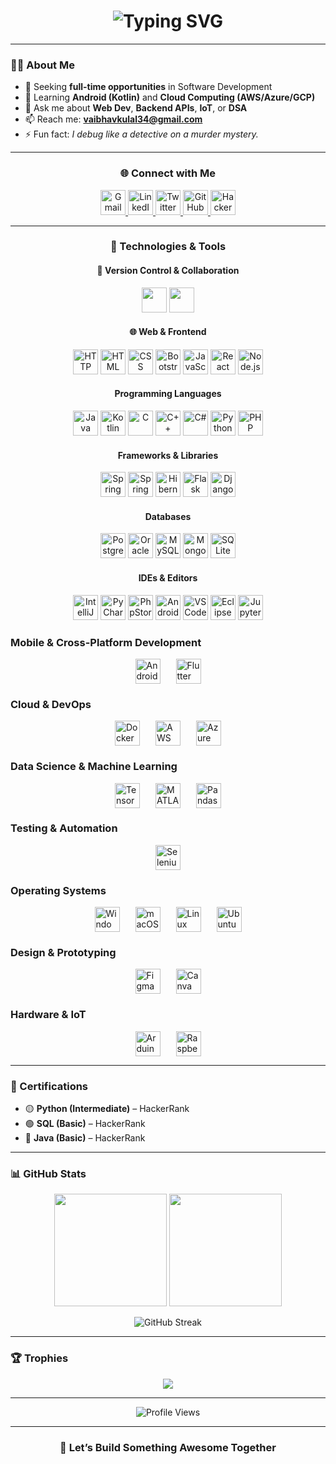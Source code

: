 <h1 align="center">
<img src="https://readme-typing-svg.demolab.com?font=Fira+Code&size=24&duration=3000&pause=1000&center=true&vCenter=true&width=600&lines=Hi+%F0%9F%91%8B%2C+I'm+Vaibhav+Kulal;Software+Developer+%7C+Full+Stack+Engineer;Web+Developer+%7C+Android+App+Developer;Backend+Engineering+%7C+Cloud+Computing" alt="Typing SVG" />

</h1>

---

### 🧑‍💼 About Me

- 🔭 Seeking **full-time opportunities** in Software Development  
- 🌱 Learning **Android (Kotlin)** and **Cloud Computing (AWS/Azure/GCP)**  
- 💬 Ask me about **Web Dev**, **Backend APIs**, **IoT**, or **DSA**
- 📫 Reach me: **vaibhavkulal34@gmail.com**
- ⚡ Fun fact: *I debug like a detective on a murder mystery.*

---



<h3 align="center">🌐 Connect with Me</h3>

<p align="center">
  <a href="mailto:vaibhavkulal34@gmail.com" target="_blank">
    <img src="https://skillicons.dev/icons?i=gmail" height="40" alt="Gmail" />
  </a>
  <a href="https://www.linkedin.com/in/vaibhavkulal/" target="_blank">
    <img src="https://skillicons.dev/icons?i=linkedin" height="40" alt="LinkedIn" />
  </a>
  <a href="https://twitter.com/" target="_blank">
    <img src="https://skillicons.dev/icons?i=twitter" height="40" alt="Twitter" />
  </a>
  <a href="https://github.com/vaibhavkulal" target="_blank">
    <img src="https://skillicons.dev/icons?i=github" height="40" alt="GitHub" />
  </a>
  <a href="https://www.hackerrank.com/vaibhavkulal34" target="_blank">
    <img src="https://img.shields.io/badge/HackerRank-%232EC866?style=for-the-badge&logo=HackerRank&logoColor=white" height="40" alt="HackerRank" />
  </a>
</p>


---

<h3 align="center">🚀 Technologies & Tools</h3>

<h4 align="center">🔧 Version Control & Collaboration</h4>
<p align="center">
  <img src="https://raw.githubusercontent.com/marwin1991/profile-technology-icons/refs/heads/main/icons/git.png" width="40" />
  <img src="https://raw.githubusercontent.com/marwin1991/profile-technology-icons/refs/heads/main/icons/github.png" width="40" />
</p>

<h4 align="center">🌐 Web & Frontend</h4>
<p align="center">
   <img src="https://raw.githubusercontent.com/marwin1991/profile-technology-icons/refs/heads/main/icons/http.png" alt="HTTP" width="40" title="HTTP" />
  <img src="https://raw.githubusercontent.com/marwin1991/profile-technology-icons/refs/heads/main/icons/html.png" alt="HTML" width="40" title="HTML" />
  <img src="https://raw.githubusercontent.com/marwin1991/profile-technology-icons/refs/heads/main/icons/css.png" alt="CSS" width="40" title="CSS" />
  <img src="https://raw.githubusercontent.com/marwin1991/profile-technology-icons/refs/heads/main/icons/bootstrap.png" alt="Bootstrap" width="40" title="Bootstrap" />
  <img src="https://raw.githubusercontent.com/marwin1991/profile-technology-icons/refs/heads/main/icons/javascript.png" alt="JavaScript" width="40" title="JavaScript" />
  <img src="https://raw.githubusercontent.com/marwin1991/profile-technology-icons/refs/heads/main/icons/react.png" alt="React" width="40" title="React" />
  <img src="https://raw.githubusercontent.com/marwin1991/profile-technology-icons/refs/heads/main/icons/node_js.png" alt="Node.js" width="40" title="Node.js" />
</p>


<h4 align="center">Programming Languages</h4>
<p align="center">
  <img src="https://raw.githubusercontent.com/marwin1991/profile-technology-icons/refs/heads/main/icons/java.png" alt="Java" width="40" title="Java" />
  <img src="https://raw.githubusercontent.com/marwin1991/profile-technology-icons/refs/heads/main/icons/kotlin.png" alt="Kotlin" width="40" title="Kotlin" />
  <img src="https://raw.githubusercontent.com/marwin1991/profile-technology-icons/refs/heads/main/icons/c.png" alt="C" width="40" title="C" />
  <img src="https://raw.githubusercontent.com/marwin1991/profile-technology-icons/refs/heads/main/icons/c%2B%2B.png" alt="C++" width="40" title="C++" />
  <img src="https://raw.githubusercontent.com/marwin1991/profile-technology-icons/refs/heads/main/icons/c%23.png" alt="C#" width="40" title="C#" />
  <img src="https://raw.githubusercontent.com/marwin1991/profile-technology-icons/refs/heads/main/icons/python.png" alt="Python" width="40" title="Python" />
  <img src="https://raw.githubusercontent.com/marwin1991/profile-technology-icons/refs/heads/main/icons/php.png" alt="PHP" width="40" title="PHP" />
</p>

<h4 align="center">Frameworks & Libraries</h4>
<p align="center">
  <img src="https://raw.githubusercontent.com/marwin1991/profile-technology-icons/refs/heads/main/icons/spring.png" alt="Spring" width="40" title="Spring" />
  <img src="https://raw.githubusercontent.com/marwin1991/profile-technology-icons/refs/heads/main/icons/spring_boot.png" alt="Spring Boot" width="40" title="Spring Boot" />
  <img src="https://raw.githubusercontent.com/marwin1991/profile-technology-icons/refs/heads/main/icons/hibernate.png" alt="Hibernate" width="40" title="Hibernate" />
  <img src="https://raw.githubusercontent.com/marwin1991/profile-technology-icons/refs/heads/main/icons/flask.png" alt="Flask" width="40" title="Flask" />
  <img src="https://raw.githubusercontent.com/marwin1991/profile-technology-icons/refs/heads/main/icons/django.png" alt="Django" width="40" title="Django" />
</p>




<h4 align="center"> Databases</h4>
<p align="center">
  <img src="https://raw.githubusercontent.com/marwin1991/profile-technology-icons/refs/heads/main/icons/postgresql.png" alt="PostgreSQL" width="40" title="PostgreSQL" />
  <img src="https://raw.githubusercontent.com/marwin1991/profile-technology-icons/refs/heads/main/icons/oracle.png" alt="Oracle" width="40" title="Oracle" />
  <img src="https://raw.githubusercontent.com/marwin1991/profile-technology-icons/refs/heads/main/icons/mysql.png" alt="MySQL" width="40" title="MySQL" />
  <img src="https://raw.githubusercontent.com/marwin1991/profile-technology-icons/refs/heads/main/icons/mongodb.png" alt="MongoDB" width="40" title="MongoDB" />
  <img src="https://raw.githubusercontent.com/marwin1991/profile-technology-icons/refs/heads/main/icons/sqlite.png" alt="SQLite" width="40" title="SQLite" />
</p>

<h4 align="center"> IDEs & Editors</h4>
<p align="center">
  <img src="https://raw.githubusercontent.com/marwin1991/profile-technology-icons/refs/heads/main/icons/intellij.png" alt="IntelliJ" width="40" title="IntelliJ" />
  <img src="https://raw.githubusercontent.com/marwin1991/profile-technology-icons/refs/heads/main/icons/pycharm.png" alt="PyCharm" width="40" title="PyCharm" />
  <img src="https://raw.githubusercontent.com/marwin1991/profile-technology-icons/refs/heads/main/icons/phpstorm.png" alt="PhpStorm" width="40" title="PhpStorm" />
  <img src="https://raw.githubusercontent.com/marwin1991/profile-technology-icons/refs/heads/main/icons/android_studio.png" alt="Android Studio" width="40" title="Android Studio" />
  <img src="https://raw.githubusercontent.com/marwin1991/profile-technology-icons/refs/heads/main/icons/visual_studio_code.png" alt="VS Code" width="40" title="Visual Studio Code" />
  <img src="https://raw.githubusercontent.com/marwin1991/profile-technology-icons/refs/heads/main/icons/eclipse.png" alt="Eclipse" width="40" title="Eclipse" />
  <img src="https://raw.githubusercontent.com/marwin1991/profile-technology-icons/refs/heads/main/icons/jupyter_notebook.png" alt="Jupyter Notebook" width="40" title="Jupyter Notebook" />
</p>

### Mobile & Cross-Platform Development
<div style="display: flex; justify-content: center; gap: 25px; flex-wrap: wrap;">
  <img src="https://raw.githubusercontent.com/marwin1991/profile-technology-icons/refs/heads/main/icons/android.png" alt="Android" width="40" title="Android" />
  <img src="https://raw.githubusercontent.com/marwin1991/profile-technology-icons/refs/heads/main/icons/flutter.png" alt="Flutter" width="40" title="Flutter" />
</div>

### Cloud & DevOps
<div style="display: flex; justify-content: center; gap: 25px; flex-wrap: wrap;">
  <img src="https://raw.githubusercontent.com/marwin1991/profile-technology-icons/refs/heads/main/icons/docker.png" alt="Docker" width="40" title="Docker" />
  <img src="https://raw.githubusercontent.com/marwin1991/profile-technology-icons/refs/heads/main/icons/aws.png" alt="AWS" width="40" title="AWS" />
  <img src="https://raw.githubusercontent.com/marwin1991/profile-technology-icons/refs/heads/main/icons/microsoft_azure.png" alt="Azure" width="40" title="Microsoft Azure" />
</div>

### Data Science & Machine Learning
<div style="display: flex; justify-content: center; gap: 25px; flex-wrap: wrap;">
  <img src="https://raw.githubusercontent.com/marwin1991/profile-technology-icons/refs/heads/main/icons/tensorflow.png" alt="TensorFlow" width="40" title="TensorFlow" />
  <img src="https://raw.githubusercontent.com/marwin1991/profile-technology-icons/refs/heads/main/icons/matlab.png" alt="MATLAB" width="40" title="MATLAB" />
  <img src="https://raw.githubusercontent.com/marwin1991/profile-technology-icons/refs/heads/main/icons/pandas.png" alt="Pandas" width="40" title="Pandas" />
</div>

### Testing & Automation
<div style="display: flex; justify-content: center; gap: 25px; flex-wrap: wrap;">
  <img src="https://raw.githubusercontent.com/marwin1991/profile-technology-icons/refs/heads/main/icons/selenium.png" alt="Selenium" width="40" title="Selenium" />
</div>

### Operating Systems
<div style="display: flex; justify-content: center; gap: 25px; flex-wrap: wrap;">
  <img src="https://raw.githubusercontent.com/marwin1991/profile-technology-icons/refs/heads/main/icons/windows.png" alt="Windows" width="40" title="Windows" />
  <img src="https://raw.githubusercontent.com/marwin1991/profile-technology-icons/refs/heads/main/icons/macos.png" alt="macOS" width="40" title="macOS" />
  <img src="https://raw.githubusercontent.com/marwin1991/profile-technology-icons/refs/heads/main/icons/linux.png" alt="Linux" width="40" title="Linux" />
  <img src="https://raw.githubusercontent.com/marwin1991/profile-technology-icons/refs/heads/main/icons/ubuntu.png" alt="Ubuntu" width="40" title="Ubuntu" />
</div>

### Design & Prototyping
<div style="display: flex; justify-content: center; gap: 25px; flex-wrap: wrap;">
  <img src="https://raw.githubusercontent.com/marwin1991/profile-technology-icons/refs/heads/main/icons/figma.png" alt="Figma" width="40" title="Figma" />
  <img src="https://raw.githubusercontent.com/marwin1991/profile-technology-icons/refs/heads/main/icons/canva.png" alt="Canva" width="40" title="Canva" />
</div>

### Hardware & IoT
<div style="display: flex; justify-content: center; gap: 25px; flex-wrap: wrap;">
  <img src="https://raw.githubusercontent.com/marwin1991/profile-technology-icons/refs/heads/main/icons/arduino.png" alt="Arduino" width="40" title="Arduino" />
  <img src="https://raw.githubusercontent.com/marwin1991/profile-technology-icons/refs/heads/main/icons/raspberri_pi.png" alt="Raspberry Pi" width="40" title="Raspberry Pi" />
</div>
</div>

---

### 📜 Certifications

- 🟡 **Python (Intermediate)** – HackerRank  
- 🟢 **SQL (Basic)** – HackerRank  
- 🔵 **Java (Basic)** – HackerRank  

---

### 📊 GitHub Stats

<p align="center">
  <img src="https://github-readme-stats.vercel.app/api?username=vaibhavkulal&show_icons=true&theme=tokyonight&hide_border=true" height="180px" />
  <img src="https://github-readme-stats.vercel.app/api/top-langs/?username=vaibhavkulal&layout=compact&theme=tokyonight&hide_border=true" height="180px"/>
</p>

<p align="center">
  <img src="https://github-readme-streak-stats.herokuapp.com/?user=vaibhavkulal&theme=tokyonight&hide_border=true" alt="GitHub Streak" />
</p>

---

### 🏆 Trophies

<p align="center">
  <img src="https://github-profile-trophy.vercel.app/?username=vaibhavkulal&theme=onestar&row=1&no-bg=true&no-frame=true" />
</p>

---

<p align="center">
  <img src="https://komarev.com/ghpvc/?username=vaibhavkulal&label=Profile+Views&color=0e75b6&style=flat-square" alt="Profile Views" />
</p>

---

<h3 align="center">🚀 Let’s Build Something Awesome Together</h3>
